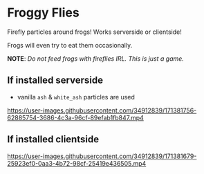 # Froggy Flies
Firefly particles around frogs!
Works serverside or clientside!

Frogs will even try to eat them occasionally.

**NOTE**: *Do not feed frogs with fireflies IRL. This is just a game.*

## If installed serverside
* vanilla `ash` & `white_ash` particles are used


https://user-images.githubusercontent.com/34912839/171381756-62885754-3686-4c3a-96cf-89efab1fb847.mp4



## If installed clientside

https://user-images.githubusercontent.com/34912839/171381679-25923ef0-0aa3-4b72-98cf-25419e436505.mp4

